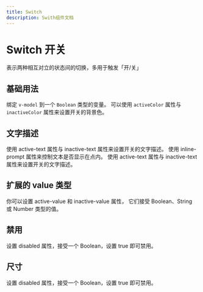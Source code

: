 ```yaml
---
title: Switch
description: Swith组件文档
---
```


# Switch 开关

表示两种相互对立的状态间的切换，多用于触发「开/关」

## 基础用法

绑定 `v-model` 到一个 `Boolean` 类型的变量。 可以使用 `activeColor` 属性与 `inactiveColor` 属性来设置开关的背景色。

<preview path="../demo/Switch/Basic.vue" title="基础用法" description="Switch 组件的基础用法"></preview>

## 文字描述

使用 active-text 属性与 inactive-text 属性来设置开关的文字描述。 使用 inline-prompt 属性来控制文本是否显示在点内。
使用 active-text 属性与 inactive-text 属性来设置开关的文字描述。
<preview path="../demo/Switch/Text.vue" title="文字描述" ></preview>

## 扩展的 value 类型

你可以设置 active-value 和 inactive-value 属性， 它们接受 Boolean、String 或 Number 类型的值。

<preview path="../demo/Switch/NumberValue.vue" title="扩展的value类型" ></preview>

## 禁用

设置 disabled 属性，接受一个 Boolean，设置 true 即可禁用。
<preview path="../demo/Switch/Disabled.vue" title="禁用" ></preview>

## 尺寸

设置 disabled 属性，接受一个 Boolean，设置 true 即可禁用。
<preview path="../demo/Switch/Size.vue" title="尺寸大小" ></preview>

